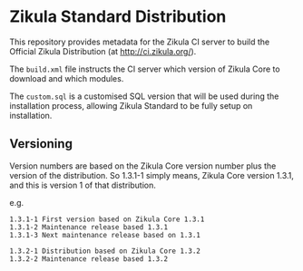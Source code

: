 Zikula Standard Distribution
============================

This repository provides metadata for the Zikula CI server to build the Official Zikula Distribution (at http://ci.zikula.org/).

The `build.xml` file instructs the CI server which version of Zikula Core to download and which modules.

The `custom.sql` is a customised SQL version that will be used during the installation process, allowing Zikula Standard to be fully setup on installation.


Versioning
----------

Version numbers are based on the Zikula Core version number plus the version of the distribution.  So 1.3.1-1 simply means, Zikula Core version 1.3.1, and this is version 1 of that distribution.

e.g.

    1.3.1-1 First version based on Zikula Core 1.3.1
    1.3.1-2 Maintenance release based 1.3.1
    1.3.1-3 Next maintenance release based on 1.3.1

    1.3.2-1 Distribution based on Zikula Core 1.3.2
    1.3.2-2 Maintenance release based 1.3.2

